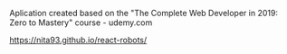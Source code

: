 Aplication created based on the "The Complete Web Developer in 2019: Zero to Mastery" course - udemy.com

https://nita93.github.io/react-robots/
